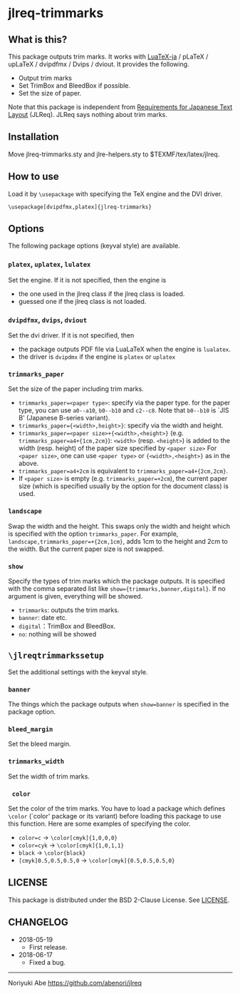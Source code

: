 # jlreq-trimmarks

## What is this?
This package outputs trim marks. It works with [LuaTeX-ja](https://osdn.jp/projects/luatex-ja/wiki/FrontPage) / pLaTeX / upLaTeX / dvipdfmx / Dvips / dviout. It provides the following.

* Output trim marks
* Set TrimBox and BleedBox if possible.
* Set the size of paper.

Note that this package is independent from [Requirements for Japanese Text Layout](https://www.w3.org/TR/jlreq/) (JLReq). JLReq says nothing about trim marks.

## Installation
Move jlreq-trimmarks.sty and jlre-helpers.sty to $TEXMF/tex/latex/jlreq.

## How to use
Load it by `\usepackage` with specifying the TeX engine and the DVI driver. 

````
\usepackage[dvipdfmx,platex]{jlreq-trimmarks}
````

## Options
The following package options (keyval style) are available.

### `platex`, `uplatex`, `lulatex`
Set the engine. If it is not specified, then the engine is

* the one used in the jlreq class if the jlreq class is loaded.
* guessed one if the jlreq class is not loaded.

### `dvipdfmx`, `dvips`, `dviout`
Set the dvi driver. If it is not specified, then

* the package outputs PDF file via LuaLaTeX when the engine is `lualatex`.
* the driver is `dvipdmx` if the engine is `platex` or `uplatex`

### `trimmarks_paper`
Set the size of the paper including trim marks.

* `trimmarks_paper=<paper type>`: specify via the paper type. for the paper type, you can use `a0--a10`, `b0--b10` and `c2--c8`. Note that `b0--b10` is `JIS B' (Japanese B-series variant).
* `trimmarks_paper={<width>,height>}`: specify via the width and height.
* `trimmarks_paper=<paper size>+{<width>,<height>}` (e.g. `trimmarks_paper=a4+{1cm,2cm}`): `<width>` (resp. `<height>`) is added to the width (resp. height) of the paper size specified by `<paper size>`  For `<paper size>`, one can use `<paper type>` or `{<width>,<height>}` as in the above.
* `trimmarks_paper=a4+2cm` is equivalent to `trimmarks_paper=a4+{2cm,2cm}`.
* If `<paper size>` is empty (e.g. `trimmarks_paper=+2cm`), the current paper size (which is specified usually by the option for the document class) is used.

### `landscape`
Swap the width and the height. This swaps only the width and height which is specified with the option `trimmarks_paper`. For example, `landscape,trimmarks_paper=+{2cm,1cm}`, adds 1cm to the height and 2cm to the width. But the current paper size is not swapped.

### `show`
Specify the types of trim marks which the package outputs. It is specified with the comma separated list like `show={trimmarks,banner,digital}`. If no argument is given, everything will be showed.

* `trimmarks`: outputs the trim marks.
* `banner`: date etc.
* `digital`：TrimBox and BleedBox.
* `no`: nothing will be showed

## `\jlreqtrimmarkssetup`
Set the additional settings with the keyval style.

### `banner`
The things which the package outputs when `show=banner` is specified in the package option.

### `bleed_margin`
Set the bleed margin.

### `trimmarks_width`
Set the width of trim marks.

### ` color`
Set the color of the trim marks. You have to load a package which defines `\color` (`color' package or its variant) before loading this package to use this function. Here are some examples of specifying the color.

* `color=c` -> `\color[cmyk]{1,0,0,0}`
* `color=cyk` -> `\color[cmyk]{1,0,1,1}`
* `black` -> `\color{black}`
* `[cmyk]0.5,0.5,0.5,0` -> `\color[cmyk]{0.5,0.5,0.5,0}`

## LICENSE
This package is distributed under the BSD 2-Clause License. See [LICENSE](LICENSE).

## CHANGELOG
* 2018-05-19
    - First release.
* 2018-06-17
    - Fixed a bug.


--------------
Noriyuki Abe
https://github.com/abenori/jlreq

